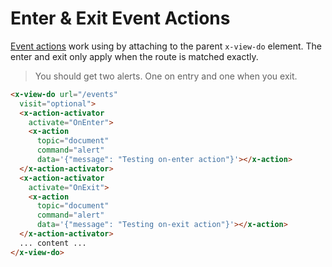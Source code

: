 # Enter & Exit Event Actions

[Event actions](/actions) work using by attaching to the parent ````x-view-do```` element. The enter and exit only apply when the route is matched exactly. 

> You should get two alerts. One on entry and one when you exit.

````html
<x-view-do url="/events"
  visit="optional">
  <x-action-activator
    activate="OnEnter">
    <x-action
      topic="document"
      command="alert"
      data='{"message": "Testing on-enter action"}'></x-action>
  </x-action-activator>
  <x-action-activator
    activate="OnExit">
    <x-action
      topic="document"
      command="alert"
      data='{"message": "Testing on-exit action"}'></x-action>
  </x-action-activator>
  ... content ...
</x-view-do>
````